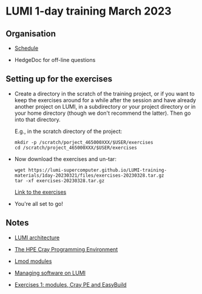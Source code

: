 # LUMI 1-day training March 2023

## Organisation

-   [Schedule](schedule.md)

-   HedgeDoc for off-line questions


## Setting up for the exercises

-   Create a directory in the scratch of the training project, or if you want to
    keep the exercises around for a while after the session and have already
    another project on LUMI, in a subdirectory or your project directory 
    or in your home directory (though we don't recommend the latter).
    Then go into that directory.

    E.g., in the scratch directory of the project:

    ```
    mkdir -p /scratch/porject_465000XXX/$USER/exercises
    cd /scratch/project_465000XXX/$USER/exercises
    ```

-   Now download the exercises and un-tar:

    ```
    wget https://lumi-supercomputer.github.io/LUMI-training-materials/1day-20230321/files/exercises-20230328.tar.gz
    tar -xf exercises-20230328.tar.gz
    ```

    [Link to the exercises](files/exercises-20230328.tar.gz)

-   You're all set to go!


## Notes

-   [LUMI architecture](01_Architecture.md)

-   [The HPE Cray Programming Environment](02_CPE.md)
  
-   [Lmod modules](03_Modules.md)
  
-   [Managing software on LUMI](04_Software_stack.md)

-   [Exercises 1: modules, Cray PE and EasyBuild](05_Exercises_1.md)


